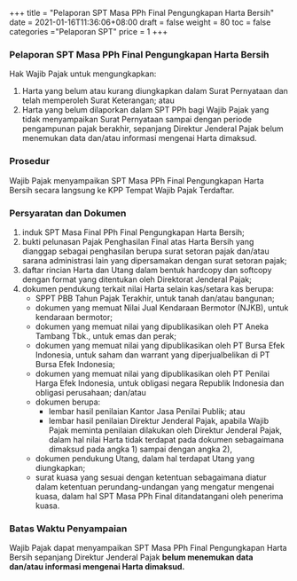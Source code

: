 +++
title = "Pelaporan SPT Masa PPh Final Pengungkapan Harta Bersih"
date = 2021-01-16T11:36:06+08:00
draft = false
weight = 80
toc = false
categories ="Pelaporan SPT"
price = 1
+++
### Pelaporan SPT Masa PPh Final Pengungkapan Harta Bersih
Hak Wajib Pajak untuk mengungkapkan:
1. Harta yang belum atau kurang diungkapkan dalam Surat Pernyataan dan telah memperoleh Surat Keterangan; atau
2. Harta yang belum dilaporkan dalam SPT PPh bagi Wajib Pajak yang tidak menyampaikan Surat Pernyataan sampai dengan periode pengampunan pajak berakhir, sepanjang Direktur Jenderal Pajak belum menemukan data dan/atau informasi mengenai Harta dimaksud.

### Prosedur
Wajib Pajak menyampaikan SPT Masa PPh Final Pengungkapan Harta Bersih secara langsung ke KPP Tempat Wajib Pajak Terdaftar.

### Persyaratan dan Dokumen
1. induk SPT Masa Final PPh Final Pengungkapan Harta Bersih;
2. bukti pelunasan Pajak Penghasilan Final atas Harta Bersih yang dianggap sebagai penghasilan berupa surat setoran pajak dan/atau sarana administrasi lain yang dipersamakan dengan surat setoran pajak;
3. daftar rincian Harta dan Utang dalam bentuk hardcopy dan softcopy dengan format yang ditentukan oleh Direktorat Jenderal Pajak;
4. dokumen pendukung terkait nilai Harta selain kas/setara kas berupa: 
    - SPPT PBB Tahun Pajak Terakhir, untuk tanah dan/atau bangunan;
    - dokumen yang memuat Nilai Jual Kendaraan Bermotor (NJKB), untuk kendaraan bermotor;
    - dokumen yang memuat nilai yang dipublikasikan oleh PT Aneka Tambang Tbk., untuk emas dan perak;
    - dokumen yang memuat nilai yang dipublikasikan oleh PT Bursa Efek Indonesia, untuk saham dan warrant yang diperjualbelikan di PT Bursa Efek Indonesia;
    - dokumen yang memuat nilai yang dipublikasikan oleh PT Penilai Harga Efek Indonesia, untuk obligasi negara Republik Indonesia dan obligasi perusahaan; dan/atau
    - dokumen berupa:
        - lembar hasil penilaian Kantor Jasa Penilai Publik; atau 
        - lembar hasil penilaian Direktur Jenderal Pajak, apabila Wajib Pajak meminta penilaian dilakukan oleh Direktur Jenderal Pajak, dalam hal nilai Harta tidak terdapat pada dokumen sebagaimana dimaksud pada angka 1) sampai dengan angka 2),
    - dokumen pendukung Utang, dalam hal terdapat Utang yang diungkapkan;
    - surat kuasa yang sesuai dengan ketentuan sebagaimana diatur dalam ketentuan perundang-undangan yang mengatur mengenai kuasa, dalam hal SPT Masa PPh Final ditandatangani oleh penerima kuasa.

### Batas Waktu Penyampaian
Wajib Pajak dapat menyampaikan SPT Masa PPh Final Pengungkapan Harta Bersih sepanjang Direktur Jenderal Pajak **belum menemukan data dan/atau informasi mengenai Harta dimaksud.**